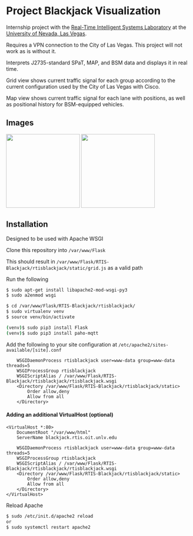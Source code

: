 # Project Blackjack Visualization
Internship project with the [Real-Time Intelligent Systems Laboratory](http://rtis.oit.unlv.edu/) at the [University of Nevada, Las Vegas](https://www.unlv.edu/).

Requires a VPN connection to the City of Las Vegas. This project will not work as is without it.

Interprets J2735-standard SPaT, MAP, and BSM data and displays it in real time.

Grid view shows current traffic signal for each group according to the current configuration used by the City of Las Vegas with Cisco.

Map view shows current traffic signal for each lane with positions, as well as positional history for BSM-equipped vehicles.

## Images

<img src="https://i.gyazo.com/246553334812d9acbb5539dc1177c1a9.jpg" height="200px" />
<img src ="https://i.gyazo.com/fab234093a565b83a39b27c2f1da160b.png" height="200px" />

## Installation
Designed to be used with Apache WSGI

Clone this repository into `/var/www/Flask`

This should result in `/var/www/Flask/RTIS-Blackjack/rtisblackjack/static/grid.js` as a valid path

Run the following
```bash
$ sudo apt-get install libapache2-mod-wsgi-py3
$ sudo a2enmod wsgi

$ cd /var/www/Flask/RTIS-Blackjack/rtisblackjack/
$ sudo virtualenv venv
$ source venv/bin/activate

(venv)$ sudo pip3 install Flask
(venv)$ sudo pip3 install paho-mqtt
```

Add the following to your site configuration at `/etc/apache2/sites-available/[site].conf`
```
    WSGIDaemonProcess rtisblackjack user=www-data group=www-data threads=5
    WSGIProcessGroup rtisblackjack
    WSGIScriptAlias / /var/www/Flask/RTIS-Blackjack/rtisblackjack/rtisblackjack.wsgi
    <Directory /var/www/Flask/RTIS-Blackjack/rtisblackjack/static>
        Order allow,deny
        Allow from all
    </Directory>
```

#### Adding an additional VirtualHost (optional)
```
<VirtualHost *:80>
    DocumentRoot "/var/www/html"
    ServerName blackjack.rtis.oit.unlv.edu

    WSGIDaemonProcess rtisblackjack user=www-data group=www-data threads=5
    WSGIProcessGroup rtisblackjack
    WSGIScriptAlias / /var/www/Flask/RTIS-Blackjack/rtisblackjack/rtisblackjack.wsgi
    <Directory /var/www/Flask/RTIS-Blackjack/rtisblackjack/static>
        Order allow,deny
        Allow from all
    </Directory>
</VirtualHost>
```

Reload Apache
```bash
$ sudo /etc/init.d/apache2 reload
or
$ sudo systemctl restart apache2
```
